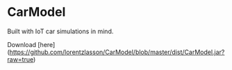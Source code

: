 CarModel
========

Built with IoT car simulations in mind.

Download [here] (https://github.com/lorentzlasson/CarModel/blob/master/dist/CarModel.jar?raw=true)
